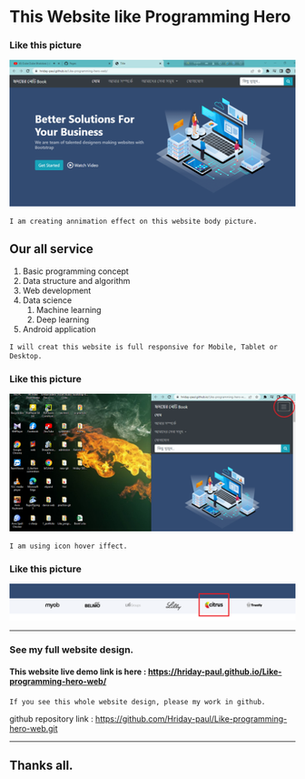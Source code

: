 # This Website like Programming Hero
### Like this picture 
![profile img](readme_pic/Screenshot%20(21).png "website profile")


```
I am creating annimation effect on this website body picture.
```
## Our all service
1. Basic programming concept
2. Data structure and algorithm
3. Web development  
4. Data science  
    1. Machine learning   
    2. Deep learning
5. Android application

```
I will creat this website is full responsive for Mobile, Tablet or Desktop.
```
### Like this picture
![profile img](readme_pic/Screenshot%20(22).png "website profile")

```
I am using icon hover iffect.
```
### Like this picture
![profile img](readme_pic/Screenshot%20(26).png "website profile")



---

### See my full website design.

#### This website live demo link is here :  https://hriday-paul.github.io/Like-programming-hero-web/

```
If you see this whole website design, please my work in github.
```
github repository link : https://github.com/Hriday-paul/Like-programming-hero-web.git

---
## Thanks all.